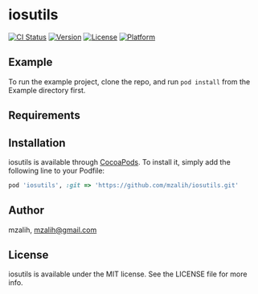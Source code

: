 # iosutils

[![CI Status](https://img.shields.io/travis/mzalih/iosutils.svg?style=flat)](https://travis-ci.org/mzalih/iosutils)
[![Version](https://img.shields.io/cocoapods/v/iosutils.svg?style=flat)](https://cocoapods.org/pods/iosutils)
[![License](https://img.shields.io/cocoapods/l/iosutils.svg?style=flat)](https://cocoapods.org/pods/iosutils)
[![Platform](https://img.shields.io/cocoapods/p/iosutils.svg?style=flat)](https://cocoapods.org/pods/iosutils)

## Example

To run the example project, clone the repo, and run `pod install` from the Example directory first.

## Requirements

## Installation

iosutils is available through [CocoaPods](https://cocoapods.org). To install
it, simply add the following line to your Podfile:

```ruby
pod 'iosutils', :git => 'https://github.com/mzalih/iosutils.git'
```

## Author

mzalih, mzalih@gmail.com

## License

iosutils is available under the MIT license. See the LICENSE file for more info.
